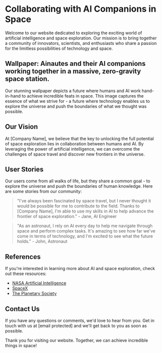 <!--font:Montserrat-->

# Collaborating with AI Companions in Space

Welcome to our website dedicated to exploring the exciting world of artificial intelligence and space exploration. Our mission is to bring together a community of innovators, scientists, and enthusiasts who share a passion for the limitless possibilities of technology and space.

## Wallpaper: Ainautes and their AI companions working together in a massive, zero-gravity space station.

Our stunning wallpaper depicts a future where humans and AI work hand-in-hand to achieve incredible feats in space. This image captures the essence of what we strive for - a future where technology enables us to explore the universe and push the boundaries of what we thought was possible.

## Our Vision

At [Company Name], we believe that the key to unlocking the full potential of space exploration lies in collaboration between humans and AI. By leveraging the power of artificial intelligence, we can overcome the challenges of space travel and discover new frontiers in the universe.

## User Stories

Our users come from all walks of life, but they share a common goal - to explore the universe and push the boundaries of human knowledge. Here are some stories from our community:

> "I've always been fascinated by space travel, but I never thought it would be possible for me to contribute to the field. Thanks to [Company Name], I'm able to use my skills in AI to help advance the frontier of space exploration." - Jane, AI Engineer

> "As an astronaut, I rely on AI every day to help me navigate through space and perform complex tasks. It's amazing to see how far we've come in terms of technology, and I'm excited to see what the future holds." - John, Astronaut

## References

If you're interested in learning more about AI and space exploration, check out these resources:

- [NASA Artificial Intelligence](#)
- [SpaceX](#)
- [The Planetary Society](#)

## Contact Us

If you have any questions or comments, we'd love to hear from you. Get in touch with us at [email protected] and we'll get back to you as soon as possible.

Thank you for visiting our website. Together, we can achieve incredible things in space!

<!--

Write me content for website with wallpaper which alt text is:

"Ainautes and their AI companions working together in a massive, zero-gravity space station."

The name/title of the page should not be 1:1 copy of the alt text but rather a real content of the website which is using this wallpaper.

- Use markdown format 
- Start with heading
- Heading should be short and concise
- The content should look like a real website 
- The website should not be about the wallpaper, wallpaper is just a related background
- Heading should be contain work "wallpaper" or "background"
- Include real sections like references, contact, user stories, etc. use things relevant to the page purpose.
- Feel free to use structure like headings, bullets, numbering, blockquotes, paragraphs, horizontal lines, etc.
- You can use formatting like bold or _italic_
- You can include UTF-8 emojis
- Links should be only #hash anchors (and you can refer to the document itself)
- Do not include images


---


# Collaborating with AI Companions in Space

Welcome to our website dedicated to exploring the exciting world of artificial intelligence and space exploration. Our mission is to bring together a community of innovators, scientists, and enthusiasts who share a passion for the limitless possibilities of technology and space.

## Wallpaper: Ainautes and their AI companions working together in a massive, zero-gravity space station.

Our stunning wallpaper depicts a future where humans and AI work hand-in-hand to achieve incredible feats in space. This image captures the essence of what we strive for - a future where technology enables us to explore the universe and push the boundaries of what we thought was possible.

## Our Vision

At [Company Name], we believe that the key to unlocking the full potential of space exploration lies in collaboration between humans and AI. By leveraging the power of artificial intelligence, we can overcome the challenges of space travel and discover new frontiers in the universe.

## User Stories

Our users come from all walks of life, but they share a common goal - to explore the universe and push the boundaries of human knowledge. Here are some stories from our community:

> "I've always been fascinated by space travel, but I never thought it would be possible for me to contribute to the field. Thanks to [Company Name], I'm able to use my skills in AI to help advance the frontier of space exploration." - Jane, AI Engineer

> "As an astronaut, I rely on AI every day to help me navigate through space and perform complex tasks. It's amazing to see how far we've come in terms of technology, and I'm excited to see what the future holds." - John, Astronaut

## References

If you're interested in learning more about AI and space exploration, check out these resources:

- [NASA Artificial Intelligence](#)
- [SpaceX](#)
- [The Planetary Society](#)

## Contact Us

If you have any questions or comments, we'd love to hear from you. Get in touch with us at [email protected] and we'll get back to you as soon as possible.

Thank you for visiting our website. Together, we can achieve incredible things in space!


---


Write me a Google font which is best fitting for the website.

Pick from the list:
- Lobster
- Open Sans
- Cinzel
- Orbitron
- Cormorant Garamond
- Poppins
- Futura
- Montserrat
- Roboto
- Cinzel Decorative
- Inter
- Dancing Script
- Alegreya
- Playfair Display
- Lato
- IBM Plex Sans
- Barlow Condensed
- Great Vibes
- Creepster
- Exo 2
- Cabin
- Raleway


Write just the font name nothing else.


---


Montserrat

-->
